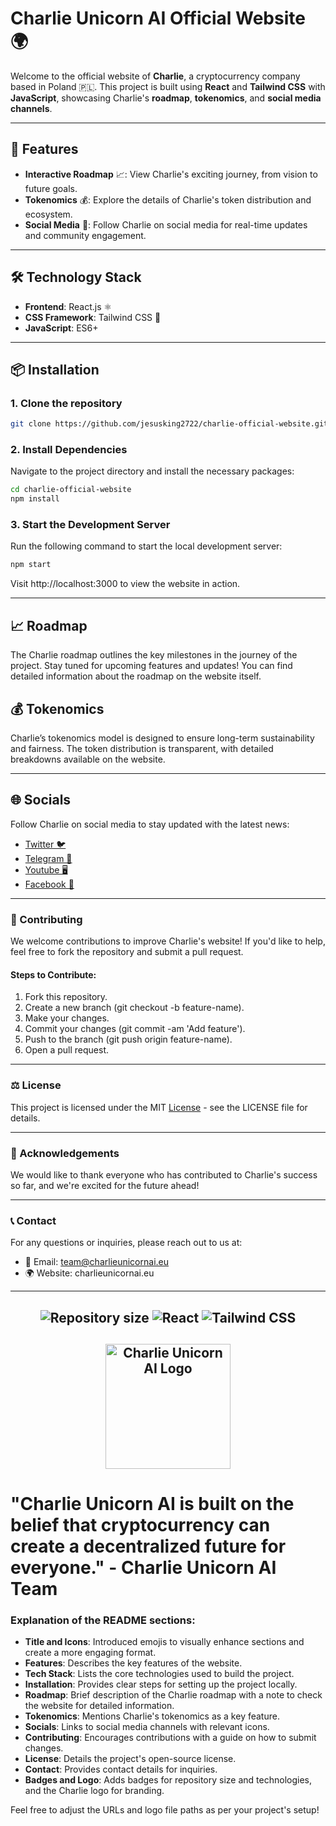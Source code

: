 # Charlie Unicorn AI Official Website 🌍

Welcome to the official website of **Charlie**, a cryptocurrency company based in Poland 🇵🇱. This project is built using **React** and **Tailwind CSS** with **JavaScript**, showcasing Charlie's **roadmap**, **tokenomics**, and **social media channels**.

---

## 🚀 Features

- **Interactive Roadmap** 📈: View Charlie's exciting journey, from vision to future goals.
- **Tokenomics** 💰: Explore the details of Charlie's token distribution and ecosystem.
- **Social Media** 📱: Follow Charlie on social media for real-time updates and community engagement.

---

## 🛠️ Technology Stack

- **Frontend**: React.js ⚛️
- **CSS Framework**: Tailwind CSS 🎨
- **JavaScript**: ES6+

---

## 📦 Installation

### 1. Clone the repository

```bash
git clone https://github.com/jesusking2722/charlie-official-website.git
```

### 2. Install Dependencies

Navigate to the project directory and install the necessary packages:

```bash
cd charlie-official-website
npm install

```

### 3. Start the Development Server

Run the following command to start the local development server:

```bash
npm start
```

Visit http://localhost:3000 to view the website in action.

---

## 📈 Roadmap

The Charlie roadmap outlines the key milestones in the journey of the project. Stay tuned for upcoming features and updates! You can find detailed information about the roadmap on the website itself.

## 💰 Tokenomics

Charlie’s tokenomics model is designed to ensure long-term sustainability and fairness. The token distribution is transparent, with detailed breakdowns available on the website.

---

## 🌐 Socials

Follow Charlie on social media to stay updated with the latest news:

- [Twitter 🐦](https://x.com/CHRLEunicornAI)
- [Telegram 💬](https://t.me/CharlieUnicornaiOfficial)
- [Youtube 🖥️](https://www.youtube.com/@CharlieUnicoin)
- [Facebook 🔗](https://www.facebook.com/profile.php?id=61572583794294)

---

### 🤝 Contributing

We welcome contributions to improve Charlie's website! If you'd like to help, feel free to fork the repository and submit a pull request.

#### Steps to Contribute:

1. Fork this repository.
2. Create a new branch (git checkout -b feature-name).
3. Make your changes.
4. Commit your changes (git commit -am 'Add feature').
5. Push to the branch (git push origin feature-name).
6. Open a pull request.

---

### ⚖️ License

This project is licensed under the MIT [License]() - see the LICENSE file for details.

---

### 🙏 Acknowledgements

We would like to thank everyone who has contributed to Charlie's success so far, and we're excited for the future ahead!

---

### 📞 Contact

For any questions or inquiries, please reach out to us at:

- 📧 Email: team@charlieunicornai.eu
- 🌍 Website: charlieunicornai.eu

---

## <p align="center"> <img src="https://img.shields.io/github/repo-size/jesusking2722/charlie-official-website?color=blue&style=for-the-badge" alt="Repository size" /> <img src="https://img.shields.io/badge/React-%3E%3E-%23FF61F6?style=for-the-badge&logo=react" alt="React" /> <img src="https://img.shields.io/badge/TailwindCSS-%3E%3E-%2338BDF8?style=for-the-badge&logo=tailwindcss" alt="Tailwind CSS" /> </p>

## <p align="center"> <img src="https://raw.githubusercontent.com/jesusking2722/charlie-official-website/public/logo (2).png" alt="Charlie Unicorn AI Logo" width="200" /> </p>

# "Charlie Unicorn AI is built on the belief that cryptocurrency can create a decentralized future for everyone." - Charlie Unicorn AI Team

### Explanation of the README sections:

- **Title and Icons**: Introduced emojis to visually enhance sections and create a more engaging format.
- **Features**: Describes the key features of the website.
- **Tech Stack**: Lists the core technologies used to build the project.
- **Installation**: Provides clear steps for setting up the project locally.
- **Roadmap**: Brief description of the Charlie roadmap with a note to check the website for detailed information.
- **Tokenomics**: Mentions Charlie's tokenomics as a key feature.
- **Socials**: Links to social media channels with relevant icons.
- **Contributing**: Encourages contributions with a guide on how to submit changes.
- **License**: Details the project's open-source license.
- **Contact**: Provides contact details for inquiries.
- **Badges and Logo**: Adds badges for repository size and technologies, and the Charlie logo for branding.

Feel free to adjust the URLs and logo file paths as per your project's setup!
